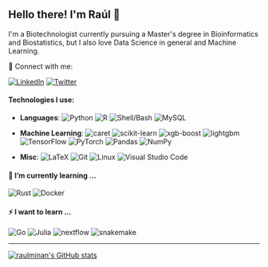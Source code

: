 ## Hello there! I'm Raúl 👋

I'm a Biotechnologist currently pursuing a Master's degree in Bioinformatics and Biostatistics, but I also love Data Science in general and Machine Learning.

🤝 Connect with me:

[![LinkedIn](https://img.shields.io/badge/LinkedIn-0e76a8?style=for-the-badge&logo=linkedin)](https://linkedin.com/in/raulminan)
[![Twitter](https://img.shields.io/badge/Twitter-1DA1F2?style=for-the-badge&logo=twitter&logoColor=white)](https://twitter.com/rmincam)

#### Technologies I use:

* **Languages**:
![Python](https://img.shields.io/badge/Python-ffe052?style=flat&logo=python)
![R](https://img.shields.io/badge/r-%23276DC3.svg?style=flat&logo=r&logoColor=white)
![Shell/Bash](https://img.shields.io/badge/shell_script%20-%23121011.svg?&style=flat&logo=gnu-bash&logoColor=white)
![MySQL](https://img.shields.io/badge/MySQL-00000F?style=flat&logo=mysql&logoColor=white)

* **Machine Learning**:
![caret](https://img.shields.io/badge/caret-FFE5CC?style=flat&logo=lightgbm&logoColor=white)
![scikit-learn](https://img.shields.io/badge/scikit--learn-%23F7931E.svg?style=flat&logo=scikit-learn&logoColor=white)
![xgb-boost](https://img.shields.io/badge/xgboost-189FDD?style=flat&logo=xgboost&logoColor=white)
![lightgbm](https://img.shields.io/badge/LightGBM-EF4927?style=flat&logo=LightGBM&logoColor=white)
![TensorFlow](https://img.shields.io/badge/TensorFlow-FF6F00?style=flat&logo=tensorflow&logoColor=white)
![PyTorch](https://img.shields.io/badge/PyTorch-EE4C2C?style=flat&logo=pytorch&logoColor=white)
![Pandas](https://img.shields.io/badge/pandas-%23150458.svg?style=flat&logo=pandas&logoColor=white)
![NumPy](https://img.shields.io/badge/numpy-%23013243.svg?style=flat&logo=numpy&logoColor=white)

* **Misc**:
![LaTeX](https://img.shields.io/badge/latex-%23008080.svg?&style=flat&logo=latex&logoColor=white)
![Git](https://img.shields.io/badge/Git-white?style=flat&logo=git)
![Linux](https://img.shields.io/badge/Linux-FCC624?style=flat&logo=linux&logoColor=black)
![Visual Studio Code](https://img.shields.io/badge/Visual%20Studio%20Code-007ACC?style=flat&logo=visualstudiocode)

#### 🌱 I’m currently learning ...
![Rust](https://img.shields.io/badge/Rust-000000?style=flat&logo=rust)
![Docker](https://img.shields.io/badge/Docker-white?style=flat&logo=docker)

#### ⚡ I want to learn ...
![Go](https://img.shields.io/badge/Go-00ADD8?style=flat&logo=go&logoColor=white)
![Julia](https://img.shields.io/badge/Julia-purple?style=flat&logo=julia&logoColor=white)
![nextflow](https://img.shields.io/badge/nextflow-27AE60?style=flat&logo=Nextflow&logoColor=white)
![snakemake](https://img.shields.io/badge/Snakemake-002221?style=flat&logo=Snakemake&logoColor=white)

---

[![raulminan's GitHub stats](https://github-readme-stats.vercel.app/api?username=raulminan&countprivate=true)](https://github.com/raulminan/github-readme-stats)